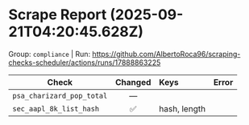 # Scrape Report (2025-09-21T04:20:45.628Z)

Group: `compliance`  |  Run: https://github.com/AlbertoRoca96/scraping-checks-scheduler/actions/runs/17888863225

| Check | Changed | Keys | Error |
|---|:---:|:--|:--|
| `psa_charizard_pop_total` | — |  |  |
| `sec_aapl_8k_list_hash` | ✅ | hash, length |  |
